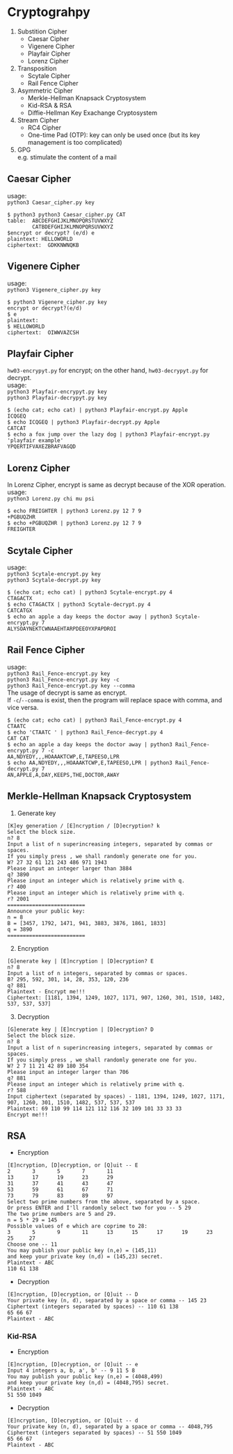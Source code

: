 # Cryptograhpy  
1. Substition Cipher  
	- Caesar Cipher  
	- Vigenere Cipher
	- Playfair Cipher
	- Lorenz Cipher
2. Transposition
	- Scytale Cipher
	- Rail Fence Cipher
3. Asymmetric Cipher
	- Merkle-Hellman Knapsack Cryptosystem
	- Kid-RSA & RSA
	- Diffie-Hellman Key Exachange Cryptosystem
4. Stream Cipher
	- RC4 Cipher
	- One-time Pad (OTP): key can only be used once (but its key management is too complicated)
5. GPG  
	e.g. stimulate the content of a mail
## Caesar Cipher
usage:  
`python3 Caesar_cipher.py key`

```
$ python3 python3 Caesar_cipher.py CAT
table:  ABCDEFGHIJKLMNOPQRSTUVWXYZ
        CATBDEFGHIJKLMNOPQRSUVWXYZ
$encrypt or decrypt? (e/d) e
plaintext: HELLOWORLD
ciphertext:  GDKKNWNQKB
```

## Vigenere Cipher
usage:  
`python3 Vigenere_cipher.py key`

```
$ python3 Vigenere_cipher.py key
encrypt or decrypt?(e/d)
$ e
plaintext:
$ HELLOWORLD
ciphertext:  OIWWVAZCSH
```

## Playfair Cipher
`hw03-encrypyt.py` for encrypt; on the other hand, `hw03-decrypyt.py` for decrypt.  
usage:  
`python3 Playfair-encrypyt.py key`  
`python3 Playfair-decrypyt.py key`  

```
$ (echo cat; echo cat) | python3 Playfair-encrypt.py Apple
ICQGEQ
$ echo ICQGEQ | python3 Playfair-decrypt.py Apple
CATCAT
$ echo a fox jump over the lazy dog | python3 Playfair-encrypt.py 'playfair example'
YPQERTIFVAXEZBRAFVAGQD
```

## Lorenz Cipher
In Lorenz Cipher, encrypt is same as decrypt because of the XOR operation.  
usage:  
`python3 Lorenz.py chi mu psi`  
```
$ echo FREIGHTER | python3 Lorenz.py 12 7 9
+PGBUQZHR
$ echo +PGBUQZHR | python3 Lorenz.py 12 7 9
FREIGHTER
```

## Scytale Cipher
usage:  
`python3 Scytale-encrypt.py key`  
`python3 Scytale-decrypt.py key`  
```
$ (echo cat; echo cat) | python3 Scytale-encrypt.py 4
CTAGACTX
$ echo CTAGACTX | python3 Scytale-decrypt.py 4
CATCATGX
$ echo an apple a day keeps the doctor away | python3 Scytale-encrypt.py 7
ALYSOAYNEKTCWNAAEHTARPDEEOYXPAPDROI
```

## Rail Fence Cipher
usage:  
`python3 Rail_Fence-encrypt.py key`  
`python3 Rail_Fence-encrypt.py key -c`  
`python3 Rail_Fence-encrypt.py key --comma`  
The usage of decrypt is same as encrypt.  
If `-c`/`--comma` is exist, then the program will replace space with comma, and vice versa.  
```
$ (echo cat; echo cat) | python3 Rail_Fence-encrypt.py 4
CTAATC 
$ echo 'CTAATC ' | python3 Rail_Fence-decrypt.py 4
CAT CAT
$ echo an apple a day keeps the doctor away | python3 Rail_Fence-encrypt.py 7 -c
AA,NDYEDY,,,HOAAAKTCWP,E,TAPEESO,LPR
$ echo AA,NDYEDY,,,HOAAAKTCWP,E,TAPEESO,LPR | python3 Rail_Fence-decrypt.py 7
AN,APPLE,A,DAY,KEEPS,THE,DOCTOR,AWAY
```

## Merkle-Hellman Knapsack Cryptosystem
1. Generate key
```
[K]ey generation / [E]ncryption / [D]ecryption? k
Select the block size.
n? 8
Input a list of n superincreasing integers, separated by commas or spaces.
If you simply press , we shall randomly generate one for you.
W? 27 32 61 121 243 486 971 1943
Please input an integer larger than 3884
q? 3890
Please input an integer which is relatively prime with q.
r? 400
Please input an integer which is relatively prime with q.
r? 2001
=========================
Announce your public key:
n = 8
B = [3457, 1792, 1471, 941, 3883, 3876, 1861, 1833]
q = 3890
=========================
```
2. Encryption
```
[G]enerate key | [E]ncryption | [D]ecryption? E
n? 8
Input a list of n integers, separated by commas or spaces.
B? 295, 592, 301, 14, 28, 353, 120, 236
q? 881
Plaintext - Encrypt me!!!
Ciphertext: [1181, 1394, 1249, 1027, 1171, 907, 1260, 301, 1510, 1482, 537, 537, 537]
```
3. Decryption
```
[G]enerate key | [E]ncryption | [D]ecryption? D
Select the block size.
n? 8
Input a list of n superincreasing integers, separated by commas or spaces.
If you simply press , we shall randomly generate one for you.
W? 2 7 11 21 42 89 180 354
Please input an integer larger than 706
q? 881
Please input an integer which is relatively prime with q.
r? 588
Input ciphertext (separated by spaces) - 1181, 1394, 1249, 1027, 1171, 907, 1260, 301, 1510, 1482, 537, 537, 537
Plaintext: 69 110 99 114 121 112 116 32 109 101 33 33 33
Encrypt me!!!
```

## RSA
- Encryption
```
[E]ncryption, [D]ecryption, or [Q]uit -- E
2       3       5       7       11
13      17      19      23      29
31      37      41      43      47
53      59      61      67      71
73      79      83      89      97
Select two prime numbers from the above, separated by a space.
Or press ENTER and I'll randomly select two for you -- 5 29
The two prime numbers are 5 and 29.
n = 5 * 29 = 145
Possible values of e which are coprime to 28:
3       5       9       11      13      15      17      19      23      25     27
Choose one -- 11
You may publish your public key (n,e) = (145,11)
and keep your private key (n,d) = (145,23) secret.
Plaintext - ABC
110 61 138
```
- Decryption
```
[E]ncryption, [D]ecryption, or [Q]uit -- D
Your private key (n, d), separated by a space or comma -- 145 23
Ciphertext (integers separated by spaces) -- 110 61 138
65 66 67
Plaintext - ABC
```

### Kid-RSA
- Encryption
```
[E]ncryption, [D]ecryption, or [Q]uit -- e
Input 4 integers a, b, a', b' -- 9 11 5 8
You may publish your public key (n,e) = (4048,499)
and keep your private key (n,d) = (4048,795) secret.
Plaintext - ABC
51 550 1049
```
- Decryption
```
[E]ncryption, [D]ecryption, or [Q]uit -- d
Your private key (n, d), separated by a space or comma -- 4048,795
Ciphertext (integers separated by spaces) -- 51 550 1049
65 66 67
Plaintext - ABC
```